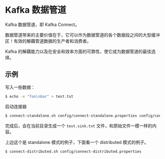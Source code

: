 # Kafka 数据管道

Kafka 数据管道，即 Kafka Connect。

数据管道带来的主要价值在于，它可以作为数据管道的各个数据段之间的大型缓冲区！有效的解藕管道数据的生产者和消费者。

Kafka 的解藕能力以及在安全和效率方面的可靠性，使它成为数据管道的最佳选择。



## 示例

写入一些数据：

```bash
$ echo -e "foo\nbar" > test.txt
```

启动连接器

```bash
$ connect-standalone.sh config/connect-standalone.properties config/connect-file-source.properties config/connect-file-sink.properties
```

完成后，会在当前目录生成一个 `test.sink.txt` 文件，和原始文件一模一样的内容。

上边这个是 standalone 模式的例子，下面看一个 distributed 模式的例子。

```bash
$ connect-distributed.sh config/connect-distributed.properties
```

